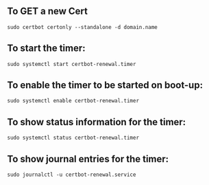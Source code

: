 ## To GET a new Cert
```
sudo certbot certonly --standalone -d domain.name
```

## To start the timer:
```
sudo systemctl start certbot-renewal.timer
```

## To enable the timer to be started on boot-up:
```
sudo systemctl enable certbot-renewal.timer
```

## To show status information for the timer:
```
sudo systemctl status certbot-renewal.timer
```

## To show journal entries for the timer:
```
sudo journalctl -u certbot-renewal.service
```

